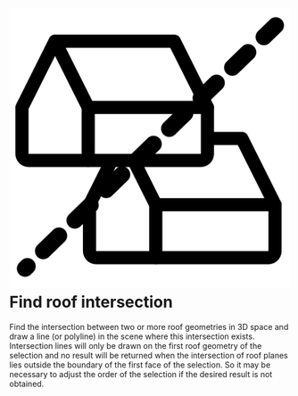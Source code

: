 # ![](../../.gitbook/assets/int-roof.svg#thumbnail) Find roof intersection

Find the intersection between two or more roof geometries in 3D space and draw a line (or polyline) in the scene where this intersection exists. Intersection lines will only be drawn on the first roof geometry of the selection and no result will be returned when the intersection of roof planes lies outside the boundary of the first face of the selection. So it may be necessary to adjust the order of the selection if the desired result is not obtained.

<style>
img[src*="#thumbnail"] {
   width:50px;
   height:50px;
}
</style>